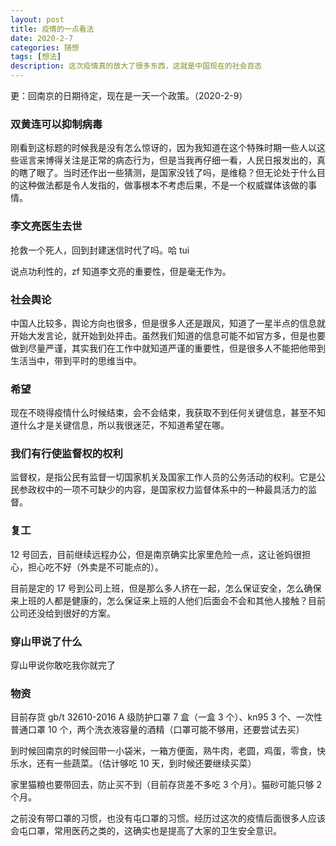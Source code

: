 ```yaml
---
layout: post
title: 疫情的一点看法
date: 2020-2-7
categories: 随想
tags: [想法]
description: 这次疫情真的放大了很多东西，这就是中国现在的社会百态
---
```


更：回南京的日期待定，现在是一天一个政策。（2020-2-9）

### 双黄连可以抑制病毒

刚看到这标题的时候我是没有怎么惊讶的，因为我知道在这个特殊时期一些人以这些谣言来博得关注是正常的病态行为，但是当我再仔细一看，人民日报发出的，真的瞎了眼了。当时还作出一些猜测，是国家没钱了吗，是维稳？但无论处于什么目的这种做法都是令人发指的，做事根本不考虑后果，不是一个权威媒体该做的事情。

### 李文亮医生去世

抢救一个死人，回到封建迷信时代了吗。哈 tui

说点功利性的，zf 知道李文亮的重要性，但是毫无作为。

### 社会舆论

中国人比较多，舆论方向也很多，但是很多人还是跟风，知道了一星半点的信息就开始大发言论，就开始到处抨击。虽然我们知道的信息可能不如官方多，但是也要做到尽量严谨，其实我们在工作中就知道严谨的重要性，但是很多人不能把他带到生活当中，带到平时的思维当中。

### 希望

现在不晓得疫情什么时候结束，会不会结束，我获取不到任何关键信息，甚至不知道什么才是关键信息，所以我很迷茫，不知道希望在哪。

### 我们有行使监督权的权利

监督权，是指公民有监督一切国家机关及国家工作人员的公务活动的权利。它是公民参政权中的一项不可缺少的内容，是国家权力监督体系中的一种最具活力的监督。

### 复工

12 号回去，目前继续远程办公，但是南京确实比家里危险一点，这让爸妈很担心，担心吃不好（外卖是不可能点的）。

目前是定的 17 号到公司上班，但是那么多人挤在一起，怎么保证安全，怎么确保来上班的人都是健康的，怎么保证来上班的人他们后面会不会和其他人接触？目前公司还没给到很好的方案。

### 穿山甲说了什么

穿山甲说你敢吃我你就完了

### 物资

目前存货 gb/t 32610-2016 A 级防护口罩 7 盒（一盒 3 个）、kn95 3 个、一次性普通口罩 10 个，两个洗衣液容量的酒精（口罩可能不够用，还要尝试去买）

到时候回南京的时候回带一小袋米，一箱方便面，熟牛肉，老圆，鸡蛋，零食，快乐水，还有一些蔬菜。（估计够吃 10 天，到时候还要继续买菜）

家里猫粮也要带回去，防止买不到（目前存货差不多吃 3 个月）。猫砂可能只够 2 个月。

之前没有带口罩的习惯，也没有屯口罩的习惯。经历过这次的疫情后面很多人应该会屯口罩，常用医药之类的，这确实也是提高了大家的卫生安全意识。
